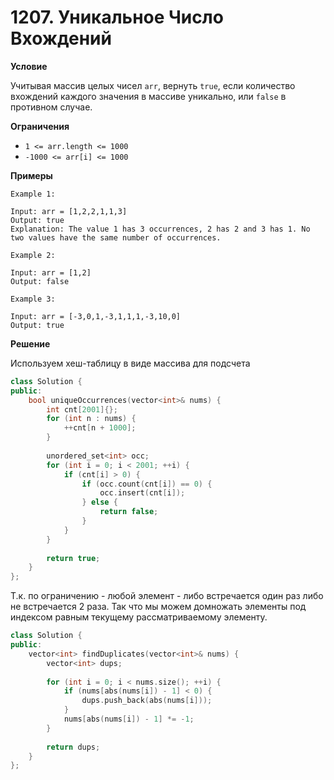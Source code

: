 # 1207. Уникальное Число Вхождений

**Условие**

Учитывая массив целых чисел `arr`, вернуть `true`, если количество вхождений каждого значения в массиве уникально, или `false` в противном случае.

**Ограничения**
- `1 <= arr.length <= 1000`
- `-1000 <= arr[i] <= 1000`


**Примеры**
```
Example 1:

Input: arr = [1,2,2,1,1,3]
Output: true
Explanation: The value 1 has 3 occurrences, 2 has 2 and 3 has 1. No two values have the same number of occurrences.

Example 2:

Input: arr = [1,2]
Output: false

Example 3:

Input: arr = [-3,0,1,-3,1,1,1,-3,10,0]
Output: true
```


**Решение**

Используем хеш-таблицу в виде массива для подсчета

```C++
class Solution {
public:
    bool uniqueOccurrences(vector<int>& nums) {
        int cnt[2001]{};
        for (int n : nums) {
            ++cnt[n + 1000];   
        }
        
        unordered_set<int> occ;
        for (int i = 0; i < 2001; ++i) {
            if (cnt[i] > 0) {
                if (occ.count(cnt[i]) == 0) {
                    occ.insert(cnt[i]);
                } else {
                    return false;
                }
            }
        }
        
        return true;
    }
};
```

Т.к. по ограничению - любой элемент - либо встречается один раз либо не встречается 2 раза. Так что мы можем домножать элементы под индексом равным текущему рассматриваемому элементу. 

```C++
class Solution {
public:
    vector<int> findDuplicates(vector<int>& nums) {
        vector<int> dups;
        
        for (int i = 0; i < nums.size(); ++i) {
            if (nums[abs(nums[i]) - 1] < 0) {
                dups.push_back(abs(nums[i]));
            }
            nums[abs(nums[i]) - 1] *= -1;
        }
        
        return dups;
    }
};
```






 


 


